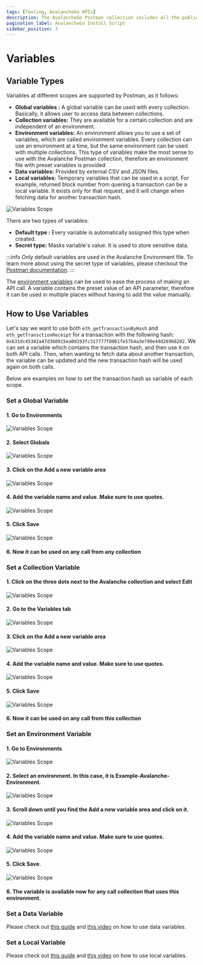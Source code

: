 ```yaml
---
tags: [Tooling, AvalancheGo APIs]
description: The AvalancheGo Postman collection includes all the public API calls that are available on AvalancheGo instance, allowing you to quickly issue commands to your node and see the response, without having to copy and paste long and complicated `curl` commands.
pagination_label: AvalancheGo Install Script
sidebar_position: 3
---
```


# Variables

## Variable Types
Variables at different scopes are supported by Postman, as it follows:
* **Global variables :** A global variable can be used with every collection. Basically, it allows user to access data 
between collections. 
* **Collection variables:** They are available for a certain collection and are independent of an environment.
* **Environment variables:** An environment allows you to use a set of variables, which are called environment variables.
Every collection can use an environment at a time, but the same environment can be used with multiple collections.
This type of variables make the most sense to use with the Avalanche Postman collection,
therefore an environment file with preset variables is provided
* **Data variables:** Provided by external CSV and JSON files.
* **Local variables:** Temporary variables that can be used in a script. For example,
returned block number from quering a transaction can be a local variable. It exists
only for that request, and it will change when fetching data for another transaction
hash.

![Variables Scope](/img/postman/postman-9-variables.png)

There are two types of variables:
* **Default type :** Every variable is automatically assigned this type when created.
* **Secret type:** Masks variable's value. It is used to store sensitive data. 

:::info
Only default variables are used in the Avalanche Environment file. To learn more about 
using the secret type of variables, please checkout the
[Postman documentation](https://learning.postman.com/docs/sending-requests/variables/#variable-types).
:::



The [environment variables](../avalanchego-postman-collection/setup#environment-import) can be 
used to ease the process of making an API call. A variable contains the preset value of an API
parameter, therefore it can be used in multiple places without having to add the value manually. 

## How to Use Variables

Let's say we want to use both `eth_getTransactionByHash` and `eth_getTransctionReceipt` for a
transaction with the following hash: `0x631dc45342a47d360915ea0d193fc317777f8061fe57b4a3e790e49d26960202`.
We can set a variable which contains the transaction hash, and then use it on both API calls.
Then, when wanting to fetch data about another transaction, the variable can be updated and
the new transaction hash will be used again on both calls.

Below are examples on how to set the transaction hash as variable of each scope.

### Set a Global Variable

#### 1. Go to Environments

![Variables Scope](/img/postman/postman-10-set-global-var.png)

#### 2. Select Globals

![Variables Scope](/img/postman/postman-11-set-global-var.png)

#### 3. Click on the Add a new variable area

![Variables Scope](/img/postman/postman-12-set-global-var.png)

#### 4. Add the variable name and value. Make sure to use quotes.

![Variables Scope](/img/postman/postman-13-set-global-var.png)

#### 5. Click Save

![Variables Scope](/img/postman/postman-14-set-global-var.png)

#### 6. Now it can be used on any call from any collection



### Set a Collection Variable

#### 1. Click on the three dots next to the Avalanche collection and select Edit

![Variables Scope](/img/postman/postman-15-set-collection-var.png)

#### 2. Go to the Variables tab

![Variables Scope](/img/postman/postman-16-set-collection-var.png)

#### 3. Click on the Add a new variable area

![Variables Scope](/img/postman/postman-17-set-collection-var.png)

#### 4. Add the variable name and value. Make sure to use quotes.

![Variables Scope](/img/postman/postman-18-set-collection-var.png)

#### 5. Click Save

![Variables Scope](/img/postman/postman-19-set-collection-var.png)

#### 6. Now it can be used on any call from this collection





### Set an Environment Variable

#### 1. Go to Environments

![Variables Scope](/img/postman/postman-10-set-global-var.png)


#### 2. Select an environment. In this case, it is Example-Avalanche-Environment.

![Variables Scope](/img/postman/postman-20-set-env-var.png)

#### 3. Scroll down until you find the Add a new variable area and click on it.

![Variables Scope](/img/postman/postman-21-set-env-var.png)

#### 4. Add the variable name and value. Make sure to use quotes.

![Variables Scope](/img/postman/postman-22-set-env-var.png)

#### 5. Click Save.

![Variables Scope](/img/postman/postman-23-set-env-var.png)

#### 6. The variable is available now for any call collection that uses this environment.


### Set a Data Variable

Please check out [this guide](https://www.softwaretestinghelp.com/postman-variables/#5_Data)
and [this video](https://www.youtube.com/watch?v=9wl_UQtRLw4) on how to use data variables.

### Set a Local Variable

Please check out [this guide](https://www.softwaretestinghelp.com/postman-variables/#4_Local)
and [this video](https://www.youtube.com/watch?v=gOF7Oc0sXmE) on how to use local variables.













